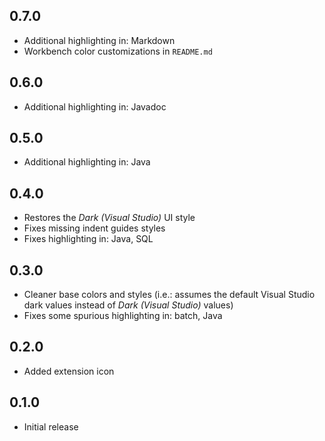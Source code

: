 
## 0.7.0

- Additional highlighting in: Markdown
- Workbench color customizations in `README.md`

## 0.6.0

- Additional highlighting in: Javadoc

## 0.5.0

- Additional highlighting in: Java

## 0.4.0

- Restores the _Dark (Visual Studio)_ UI style
- Fixes missing indent guides styles
- Fixes highlighting in: Java, SQL

## 0.3.0

- Cleaner base colors and styles (i.e.: assumes the default Visual Studio dark values instead of _Dark (Visual Studio)_ values)
- Fixes some spurious highlighting in: batch, Java

## 0.2.0

- Added extension icon

## 0.1.0

- Initial release
